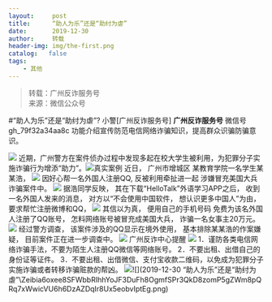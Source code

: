 ```yaml
---
layout:     post
title:      “助人为乐”还是“助纣为虐”
date:       2019-12-30
author:     转载
header-img: img/the-first.png
catalog:   false
tags:
    - 其他
---
```


<blockquote><p>转载：广州反诈服务号<br>
来源：微信公众号</p></blockquote>

#“助人为乐”还是“助纣为虐”?
小警[广州反诈服务号]
**广州反诈服务号**
微信号gh_79f32a34aa8c
功能介绍宣传防范电信网络诈骗知识，提高群众识骗防骗意识。

![]({{site.baseurl}}/postimg/Zeibia6oxee8QP5m0QVIFRIhMBFCM7eaFn3MR8HtpibiaNF3d1hevbyNDXNBKmP4ic2juCCL82ptJUlf1ZCGOezaTRA.gif)
近期，广州警方在案件侦办过程中发现多起在校大学生被利用，为犯罪分子实施诈骗行为增添“助力”。![](https://mmbiz.qpic.cn/mmbiz_png/7QRTvkK2qC4icSQtYq8ibpO04ceCiadGE6IxWwdRZkqBP4icUicmvicL9efWSoZZZpDxbpiafqy7LY216zaCISZh5U4rA/640)真实案例
近日，
广州市增城区
某教育学院一名学生某某浩，
![]({{site.baseurl}}/postimg/U80CvqU0rQrcHRrMkIFk169MuIicoxVQHWT657M9bVYL6oMVQ1NEvytDia0L4u00JPAbp6BmzzRaWmibqxazwvm1A.jpeg)
因好心帮一名外国人注册QQ,
反被利用牵扯进一起
涉嫌冒充美国大兵诈骗案件中。
![]({{site.baseurl}}/postimg/U80CvqU0rQrcHRrMkIFk169MuIicoxVQHLJwdupmiaobooib3X30NFzN5rnH7mFCsKXQcNibRNnVnSKDNMYTicoURuw.gif)
据浩同学反映，
其在下载“HelloTalk”外语学习APP之后，
收到一名外国人发来的消息，
对方以“不会使用中国软件，
想认识更多中国人”为由，
要求帮忙注册微博和QQ，
![]({{site.baseurl}}/postimg/U80CvqU0rQrcHRrMkIFk169MuIicoxVQHm5Q8sXTean5c7vHjuGjFGkgsxMCJkiaibddZiblO3lrqgVXmswAhU9Hpw.gif)
其信以为真，
便用自己的手机号码
免费为该名外国人注册了QQ账号，
怎料网络账号被冒充成美国大兵，
诈骗一名女事主20万元。
![]({{site.baseurl}}/postimg/U80CvqU0rQrcHRrMkIFk169MuIicoxVQHt2kR3L57A5nfCpviaGYvPXo5ypZ9RibCiaXNpvjt7UuJPzqKVaQ8qMicYQ.gif)
经过警方调查，
该案件涉及的QQ显示在境外使用，
基本排除某某浩的作案嫌疑，
目前案件正在进一步调查中。
![]({{site.baseurl}}/postimg/Zeibia6oxee8Q7pO48ZnZ62icpbtm43xGKwEqn4lNIRFgwQyYVL4qiaJmANib8gHgnzGoTTTFWZdpkZ7nGtAFBtL6zg.gif)
广州反诈中心提醒
![]({{site.baseurl}}/postimg/U80CvqU0rQrcHRrMkIFk169MuIicoxVQHj5AxFIOJ4CO4geFUbiaJrrAoeiak3rD4XOUBJbN0umjsRj7TwFic1gCWQ.png)
1．谨防各类电信网络诈骗手法，不要为陌生人注册QQ微信等网络账号。
2．不要出租、出借自己的身份证等证件。
3．不要出租、出借微信、支付宝收款二维码，以免成为犯罪分子实施诈骗或者转移诈骗赃款的帮凶。
![]({{site.baseurl}}/postimg/Zeibia6oxee8QP5m0QVIFRIhMBFCM7eaFn4r7ufSm0Ma5I0nRV6UDCALV3ePbShFzvxNkzrzuyReS6j0iape39Q9w.png)![](2019-12-30
“助人为乐”还是“助纣为虐”\\Zeibia6oxee8SFWbbRIhhYoJF3DuFh8OgmfSPr3QkD8zomP5gZWm8pQRq7xWwicVU6h6DzAZDqIr8Ux5eobvIptEg.png)
